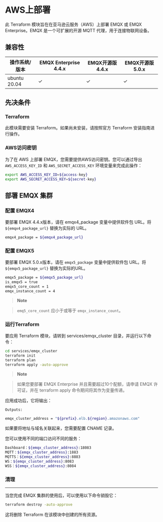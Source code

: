 # AWS上部署

此 Terraform 模块旨在在亚马逊云服务（AWS）上部署 EMQX 或 EMQX Enterprise。EMQX 是一个可扩展的开源 MQTT 代理，用于连接物联网设备。


## 兼容性

| 操作系统/版本   | EMQX Enterprise 4.4.x | EMQX开源版 4.4.x | EMQX开源版 5.0.x |
| --------------- | --------------------- | ---------------- | ---------------- |
| ubuntu 20.04    | ✓                     | ✓                | ✓                |


## 先决条件

### Terraform

此模块需要安装 Terraform。如果尚未安装，请按照官方 Terraform 安装指南进行操作。

### AWS访问密钥
为了在 AWS 上部署 EMQX，您需要提供AWS访问密钥。您可以通过导出 `AWS_ACCESS_KEY_ID` 和 `AWS_SECRET_ACCESS_KEY` 环境变量来完成此操作：

```bash
export AWS_ACCESS_KEY_ID=${access-key}
export AWS_SECRET_ACCESS_KEY=${secret-key}
```

## 部署 EMQX 集群

### 配置 EMQX4
要部署 EMQX 4.4.x版本，请在 emqx4_package 变量中提供软件包 URL。将 `${emqx4_package_url}` 替换为实际的 URL。

```bash
emqx4_package = ${emqx4_package_url}
```

### 配置 EMQX5
要部署 EMQX 5.0.x版本，请在 `emqx5_package` 变量中提供软件包 URL。将 `${emqx5_package_url}` 替换为实际的URL。

```bash
emqx5_package = ${emqx5_package_url}
is_emqx5 = true
emqx5_core_count = 1
emqx_instance_count = 4
```

> **Note**

> `emq5_core_count` 应小于或等于 `emqx_instance_count`。

### 运行Terraform

要应用 Terraform 模块，请转到 services/emqx_cluster 目录，并运行以下命令：

```bash
cd services/emqx_cluster
terraform init
terraform plan
terraform apply -auto-approve
```

> **Note**

> 如果您要部署 EMQX Enterprise 并且需要超过10个配额，请申请 EMQX 许可证，并在 terraform apply 命令期间将其作为变量传递。

应用成功后，它将输出：

```bash
Outputs:

emqx_cluster_address = "${prefix}.elb.${region}.amazonaws.com"
```

如果要将地址与域名关联起来，您需要配置 CNAME 记录。

您可以使用不同的端口访问不同的服务：

```bash
Dashboard：${emqx_cluster_address}:18083
MQTT：${emqx_cluster_address}:1883
MQTTS：${emqx_cluster_address}:8883
WS：${emqx_cluster_address}:8083
WSS：${emqx_cluster_address}:8084
```

### 清理
-----
当您完成 EMQX 集群的使用后，可以使用以下命令销毁它：

```bash
terraform destroy -auto-approve
```

这将删除 Terraform 在该模块中创建的所有资源。


